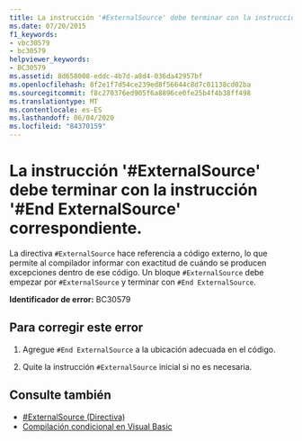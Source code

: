 ```yaml
---
title: La instrucción '#ExternalSource' debe terminar con la instrucción '#End ExternalSource' correspondiente.
ms.date: 07/20/2015
f1_keywords:
- vbc30579
- bc30579
helpviewer_keywords:
- BC30579
ms.assetid: 8d658008-eddc-4b7d-a8d4-036da42957bf
ms.openlocfilehash: 8f2e1f7d54ce239ed8f56644c8d7c01138cd02ba
ms.sourcegitcommit: f8c270376ed905f6a8896ce0fe25b4f4b38ff498
ms.translationtype: MT
ms.contentlocale: es-ES
ms.lasthandoff: 06/04/2020
ms.locfileid: "84370159"
---
```

# <a name="externalsource-statement-must-end-with-a-matching-end-externalsource"></a>La instrucción '#ExternalSource' debe terminar con la instrucción '#End ExternalSource' correspondiente.
La directiva `#ExternalSource` hace referencia a código externo, lo que permite al compilador informar con exactitud de cuándo se producen excepciones dentro de ese código. Un bloque `#ExternalSource` debe empezar por `#ExternalSource` y terminar con `#End ExternalSource`.  
  
 **Identificador de error:** BC30579  
  
## <a name="to-correct-this-error"></a>Para corregir este error  
  
1. Agregue `#End ExternalSource` a la ubicación adecuada en el código.  
  
2. Quite la instrucción `#ExternalSource` inicial si no es necesaria.  
  
## <a name="see-also"></a>Consulte también

- [#ExternalSource (Directiva)](../language-reference/directives/externalsource-directive.md)
- [Compilación condicional en Visual Basic](../programming-guide/program-structure/conditional-compilation.md)
